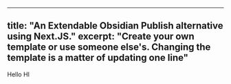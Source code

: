   ---
  title: "An Extendable Obsidian Publish alternative using Next.JS."
  excerpt: "Create your own template or use someone else's. Changing the template is a matter of updating one line"
  ---
  Hello HI

